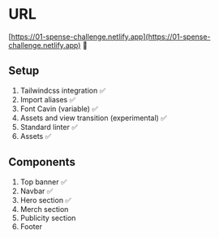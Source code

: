 # URL
[https://01-spense-challenge.netlify.app](https://01-spense-challenge.netlify.app) 🔗

## Setup

1. Tailwindcss integration ✅
2. Import aliases ✅
3. Font Cavin (variable) ✅
4. Assets and view transition (experimental) ✅
5. Standard linter ✅
6. Assets ✅

## Components

1. Top banner ✅
2. Navbar ✅
3. Hero section ✅
4. Merch section 
5. Publicity section 
6. Footer 

